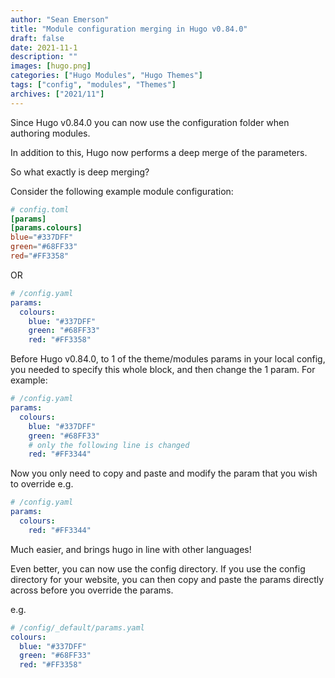 ```yaml
---
author: "Sean Emerson"
title: "Module configuration merging in Hugo v0.84.0"
draft: false
date: 2021-11-1
description: ""
images: [hugo.png]
categories: ["Hugo Modules", "Hugo Themes"]
tags: ["config", "modules", "Themes"]
archives: ["2021/11"]
---
```


Since Hugo v0.84.0 you can now use the configuration folder when authoring modules.

In addition to this, Hugo now performs a deep merge of the parameters.

So what exactly is deep merging?

Consider the following example module configuration:

```TOML
# config.toml
[params]
[params.colours]
blue="#337DFF"
green="#68FF33"
red="#FF3358"
```

OR

```YAML
# /config.yaml
params:
  colours:
    blue: "#337DFF"
    green: "#68FF33"
    red: "#FF3358"
```

Before Hugo v0.84.0, to 1 of the theme/modules params in your local config, you needed to specify this whole block, and then change the 1 param. For example:

```YAML
# /config.yaml
params:
  colours:
    blue: "#337DFF"
    green: "#68FF33"
    # only the following line is changed
    red: "#FF3344"
```

Now you only need to copy and paste and modify the param that you wish to override e.g. 

```YAML
# /config.yaml
params:
  colours:
    red: "#FF3344"
```

Much easier, and brings hugo in line with other languages!

Even better, you can now use the config directory. If you use the config directory for your website, you can then copy and paste the params directly across before you override the params. 

e.g.

```YAML
# /config/_default/params.yaml
colours:
  blue: "#337DFF"
  green: "#68FF33"
  red: "#FF3358"
```
